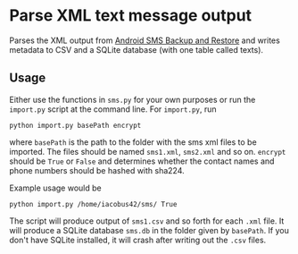 Parse XML text message output
=============================

Parses the XML output from [Android SMS Backup and Restore](https://play.google.com/store/apps/details?id=com.riteshsahu.SMSBackupRestore&hl=en)
and writes metadata to CSV and a SQLite database (with one table called texts). 

Usage
-----
Either use the functions in `sms.py` for your own purposes or run the `import.py` script at the 
command line. For `import.py`, run

`python import.py basePath encrypt`

where `basePath` is the path to the folder with the sms xml files to be imported. The files should be named 
`sms1.xml`, `sms2.xml` and so on. `encrypt` should be `True` or `False` and determines whether the contact
names and phone numbers should be hashed with sha224. 

Example usage would be 

`python import.py /home/iacobus42/sms/ True`

The script will produce output of `sms1.csv` and so forth for each `.xml` file. It will produce a 
SQLite database `sms.db` in the folder given by `basePath`. If you don't have SQLite installed, it 
will crash after writing out the `.csv` files. 
